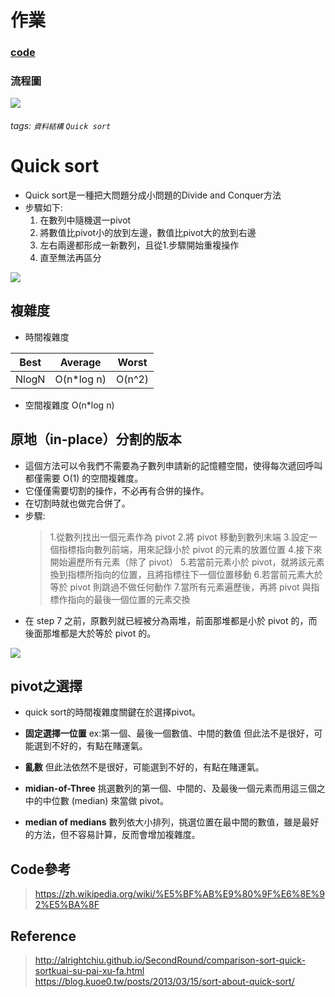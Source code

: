 # 作業
### [code](https://github.com/rebeca0521/my-learning-note/blob/master/4.%20Quick%20sort/HW_Quick%20sort.ipynb)
 
### 流程圖 
 ![](https://github.com/rebeca0521/my-learning-note/blob/master/4.%20Quick%20sort/S__3702915.jpg)
 
 
###### tags: `資料結構` `Quick sort`
# Quick sort
* Quick sort是一種把大問題分成小問題的Divide and Conquer方法
* 步驟如下:
    1. 在數列中隨機選一pivot
    2. 將數值比pivot小的放到左邊，數值比pivot大的放到右邊
    3. 左右兩邊都形成一新數列，且從1.步驟開始重複操作
    4. 直至無法再區分
    
![](https://i.imgur.com/O1sfyFy.png)

## 複雜度

* 時間複雜度

| Best | Average | Worst|
| ------|--------|------|
|NlogN | O(n*log n) | O(n^2) |

* 空間複雜度
O(n*log n)


## 原地（in-place）分割的版本
* 這個方法可以令我們不需要為子數列申請新的記憶體空間，使得每次遞回呼叫都僅需要 O(1) 的空間複雜度。
* 它僅僅需要切割的操作，不必再有合併的操作。
* 在切割時就也做完合併了。
* 步驟:
    >   1.從數列找出一個元素作為 pivot
        2.將 pivot 移動到數列末端
        3.設定一個指標指向數列前端，用來記錄小於 pivot 的元素的放置位置
        4.接下來開始遍歷所有元素（除了 pivot）
        5.若當前元素小於 pivot，就將該元素換到指標所指向的位置，且將指標往下一個位置移動
        6.若當前元素大於等於 pivot 則跳過不做任何動作
        7.當所有元素遍歷後，再將 pivot 與指標作指向的最後一個位置的元素交換
* 在 step 7 之前，原數列就已經被分為兩堆，前面那堆都是小於 pivot 的，而後面那堆都是大於等於 pivot 的。

![](https://i.imgur.com/zLuz1ln.png)




## pivot之選擇
* quick sort的時間複雜度關鍵在於選擇pivot。

* **固定選擇一位置**
  ex:第一個、最後一個數值、中間的數值
  但此法不是很好，可能選到不好的，有點在賭運氣。
* **亂數**
  但此法依然不是很好，可能選到不好的，有點在賭運氣。
* **midian-of-Three**
  挑選數列的第一個、中間的、及最後一個元素而用這三個之中的中位數  (median) 來當做 pivot。
* **median of medians**
  數列依大小排列，挑選位置在最中間的數值，雖是最好的方法，但不容易計算，反而會增加複雜度。







## Code參考
> https://zh.wikipedia.org/wiki/%E5%BF%AB%E9%80%9F%E6%8E%92%E5%BA%8F

## Reference

> http://alrightchiu.github.io/SecondRound/comparison-sort-quick-sortkuai-su-pai-xu-fa.html
> https://blog.kuoe0.tw/posts/2013/03/15/sort-about-quick-sort/

